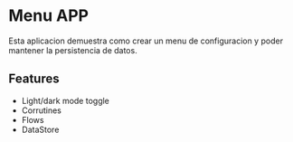 # Menu APP

Esta aplicacion demuestra como crear un menu de configuracion y poder mantener la persistencia de datos.

## Features

- Light/dark mode toggle
- Corrutines
- Flows
- DataStore
